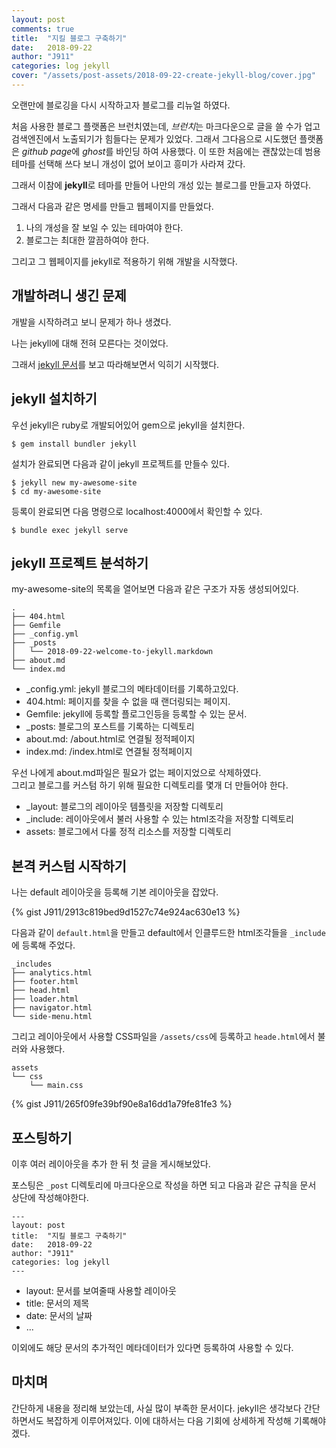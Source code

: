```yaml
---
layout: post
comments: true
title:  "지킬 블로그 구축하기"
date:   2018-09-22
author: "J911"
categories: log jekyll
cover: "/assets/post-assets/2018-09-22-create-jekyll-blog/cover.jpg"
---
```

오랜만에 블로깅을 다시 시작하고자 블로그를 리뉴얼 하였다.

처음 사용한 블로그 플랫폼은 브런치였는데, *브런치*는 마크다운으로 글을 쓸 수가 업고 검색엔진에서 노출되기가 힘들다는 문제가 있었다.
그래서 그다음으로 시도했던 플랫폼은 *github page*에 *ghost*를 바인딩 하여 사용했다.
이 또한 처음에는 괜찮았는데 범용 테마를 선택해 쓰다 보니 개성이 없어 보이고 흥미가 사라져 갔다.

그래서 이참에 **jekyll**로 테마를 만들어 나만의 개성 있는 블로그를 만들고자 하였다.

그래서 다음과 같은 명세를 만들고 웹페이지를 만들었다.

1. 나의 개성을 잘 보일 수 있는 테마여야 한다.
2. 블로그는 최대한 깔끔하여야 한다.

그리고 그 웹페이지를 jekyll로 적용하기 위해 개발을 시작했다.

## 개발하려니 생긴 문제
개발을 시작하려고 보니 문제가 하나 생겼다.

나는 jekyll에 대해 전혀 모른다는 것이었다.

그래서 [jekyll 문서](https://jekyllrb-ko.github.io/)를 보고 따라해보면서 익히기 시작했다.

## jekyll 설치하기
우선 jekyll은 ruby로 개발되어있어 gem으로 jekyll을 설치한다.
```
$ gem install bundler jekyll
```
설치가 완료되면 다음과 같이 jekyll 프로젝트를 만들수 있다.
```
$ jekyll new my-awesome-site
$ cd my-awesome-site
```
등록이 완료되면 다음 명령으로 localhost:4000에서 확인할 수 있다.
```
$ bundle exec jekyll serve
```

## jekyll 프로젝트 분석하기
my-awesome-site의 목록을 열어보면 다음과 같은 구조가 자동 생성되어있다.
```
.
├── 404.html
├── Gemfile
├── _config.yml
├── _posts
│   └── 2018-09-22-welcome-to-jekyll.markdown
├── about.md
└── index.md
```

- _config.yml: jekyll 블로그의 메타데이터를 기록하고있다.
- 404.html: 페이지를 찾을 수 없을 때 랜더링되는 페이지.
- Gemfile: jekyll에 등록할 플로그인등을 등록할 수 있는 문서.
- _posts: 블로그의 포스트를 기록하는 디렉토리
- about.md: /about.html로 연결될 정적페이지
- index.md: /index.html로 연결될 정적페이지 

우선 나에게 about.md파일은 필요가 없는 페이지었으로 삭제하였다.   
그리고 블로그를 커스텀 하기 위해 필요한 디렉토리를 몇개 더 만들어야 한다.

- _layout: 블로그의 레이아웃 템플릿을 저장할 디렉토리
- _include: 레이아웃에서 불러 사용할 수 있는 html조각을 저장할 디렉토리
- assets: 블로그에서 다룰 정적 리소스를 저장할 디렉토리

## 본격 커스텀 시작하기
나는 default 레이아웃을 등록해 기본 레이아웃을 잡았다.

{% gist J911/2913c819bed9d1527c74e924ac630e13 %} 


다음과 같이 `default.html`을 만들고 default에서 인클루드한 html조각들을 `_include`에 등록해 주었다.

```
_includes
├── analytics.html
├── footer.html
├── head.html
├── loader.html
├── navigator.html
└── side-menu.html
```

그리고 레이아웃에서 사용할 CSS파일을 `/assets/css`에 등록하고 `heade.html`에서 불러와 사용했다.

```
assets
└── css
    └── main.css
```

{% gist J911/265f09fe39bf90e8a16dd1a79fe81fe3 %}

## 포스팅하기
이후 여러 레이아웃을 추가 한 뒤 첫 글을 게시해보았다.

포스팅은 `_post` 디렉토리에 마크다운으로 작성을 하면 되고 다음과 같은 규칙을 문서 상단에 작성해야한다.

```
---
layout: post   
title:  "지킬 블로그 구축하기"   
date:   2018-09-22   
author: "J911"   
categories: log jekyll   
---
```
- layout: 문서를 보여줄때 사용할 레이아웃
- title: 문서의 제목
- date: 문서의 날짜
- ...

이외에도 해당 문서의 추가적인 메타데이터가 있다면 등록하여 사용할 수 있다.

## 마치며
간단하게 내용을 정리해 보았는데, 사실 많이 부족한 문서이다.
jekyll은 생각보다 간단하면서도 복잡하게 이루어져있다.
이에 대하서는 다음 기회에 상세하게 작성해 기록해야겠다.


